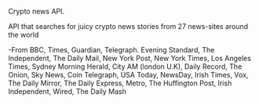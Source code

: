 Crypto news API.

API that searches for juicy crypto news stories from 27 news-sites around the world

-From BBC, Times, Guardian, Telegraph. Evening Standard, The Independent, The Daily Mail, New York Post, New York Times, Los Angeles Times, Sydney Morning Herald, City AM (london U.K), Daily Record, The Onion, Sky News, Coin Telegraph, USA Today, NewsDay, Irish Times, Vox, The Daily Mirror, The Daily Express, Metro, The Huffington Post, Irish Independent, Wired, The Daily Mash
